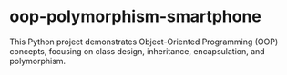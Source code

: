 # oop-polymorphism-smartphone
This Python project demonstrates Object-Oriented Programming (OOP) concepts, focusing on class design, inheritance, encapsulation, and polymorphism.
